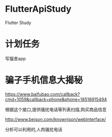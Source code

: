 # FlutterApiStudy
Flutter Study

# 计划任务
写猫舍app

# 骗子手机信息大揭秘
https://www.baifubao.com/callback?cmd=1059&callback=phone&phone=18518915494

根据这个接口,提供骚扰电话等列表扫描,购买商品信息

http://www.bejson.com/knownjson/webInterface/

分析可以利用的,人肉骚扰电话